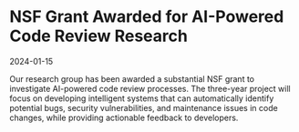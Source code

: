 # NSF Grant Awarded for AI-Powered Code Review Research

2024-01-15

Our research group has been awarded a substantial NSF grant to
investigate AI-powered code review processes. The three-year project
will focus on developing intelligent systems that can automatically
identify potential bugs, security vulnerabilities, and maintenance
issues in code changes, while providing actionable feedback to
developers.
